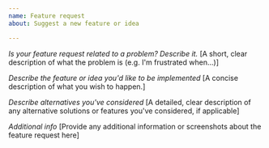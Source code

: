 ```yaml
---
name: Feature request
about: Suggest a new feature or idea

---
```


*Is your feature request related to a problem? Describe it.*
[A short, clear description of what the problem is (e.g. I'm frustrated when...)]

*Describe the feature or idea you'd like to be implemented*
[A concise description of what you wish to happen.]

*Describe alternatives you've considered*
[A detailed, clear description of any alternative solutions or features you've considered, if applicable]

*Additional info*
[Provide any additional information or screenshots about the feature request here]

